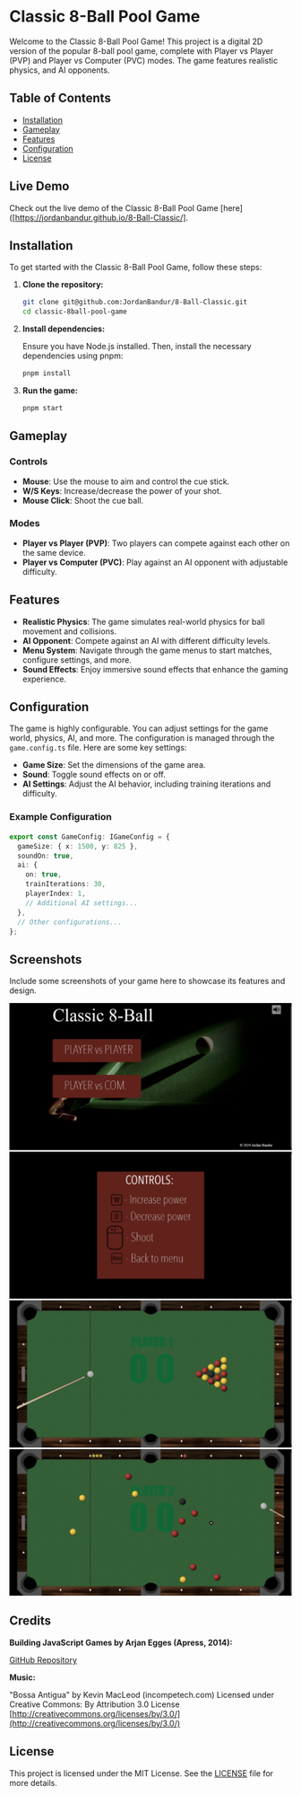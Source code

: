 # Classic 8-Ball Pool Game

Welcome to the Classic 8-Ball Pool Game! This project is a digital 2D version of the popular 8-ball pool game, complete with Player vs Player (PVP) and Player vs Computer (PVC) modes. The game features realistic physics, and AI opponents.

## Table of Contents

- [Installation](#installation)
- [Gameplay](#gameplay)
- [Features](#features)
- [Configuration](#configuration)
- [License](#license)

## Live Demo

Check out the live demo of the Classic 8-Ball Pool Game [here]([https://jordanbandur.github.io/8-Ball-Classic/].


## Installation

To get started with the Classic 8-Ball Pool Game, follow these steps:

1. **Clone the repository:**
   ```bash
   git clone git@github.com:JordanBandur/8-Ball-Classic.git
   cd classic-8ball-pool-game
   ```
2. **Install dependencies:**

    Ensure you have Node.js installed. Then, install the necessary dependencies using pnpm:
    ```bash
    pnpm install
    ```
3. **Run the game:**
    ```bash
    pnpm start
    ```

## Gameplay

### Controls

- **Mouse**: Use the mouse to aim and control the cue stick.
- **W/S Keys**: Increase/decrease the power of your shot.
- **Mouse Click**: Shoot the cue ball.

### Modes

- **Player vs Player (PVP)**: Two players can compete against each other on the same device.
- **Player vs Computer (PVC)**: Play against an AI opponent with adjustable difficulty.

## Features

- **Realistic Physics**: The game simulates real-world physics for ball movement and collisions.
- **AI Opponent**: Compete against an AI with different difficulty levels.
- **Menu System**: Navigate through the game menus to start matches, configure settings, and more.
- **Sound Effects**: Enjoy immersive sound effects that enhance the gaming experience.

## Configuration

The game is highly configurable. You can adjust settings for the game world, physics, AI, and more. The configuration is managed through the `game.config.ts` file. Here are some key settings:

- **Game Size**: Set the dimensions of the game area.
- **Sound**: Toggle sound effects on or off.
- **AI Settings**: Adjust the AI behavior, including training iterations and difficulty.

### Example Configuration

```typescript
export const GameConfig: IGameConfig = {
  gameSize: { x: 1500, y: 825 },
  soundOn: true,
  ai: {
    on: true,
    trainIterations: 30,
    playerIndex: 1,
    // Additional AI settings...
  },
  // Other configurations...
};
```
## Screenshots

Include some screenshots of your game here to showcase its features and design.

![Screenshot 1](https://github.com/JordanBandur/8-Ball-Classic/blob/main/dist/screenshots/main-menu.png)
![Screenshot 2](https://github.com/JordanBandur/8-Ball-Classic/blob/main/dist/screenshots/loading.png)
![Screenshot 3](https://github.com/JordanBandur/8-Ball-Classic/blob/main/dist/screenshots/game-1.png)
![Screenshot 3](https://github.com/JordanBandur/8-Ball-Classic/blob/main/dist/screenshots/game-3.png)

## Credits

 **Building JavaScript Games by Arjan Egges (Apress, 2014):**

[GitHub Repository](https://github.com/apress/building-javascript-games)


**Music:**

  "Bossa Antigua" by Kevin MacLeod (incompetech.com)
  Licensed under Creative Commons: By Attribution 3.0 License
  [http://creativecommons.org/licenses/by/3.0/](http://creativecommons.org/licenses/by/3.0/)


## License

This project is licensed under the MIT License. See the [LICENSE](LICENSE) file for more details.
